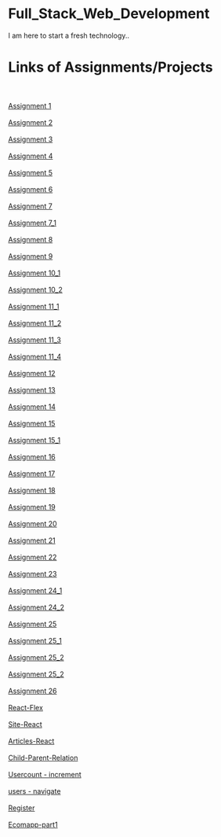 # Full_Stack_Web_Development
I am here to start a fresh technology..
<br>
<h1>Links of Assignments/Projects</h1>
<br>
<br>
<a href="https://phanisirisha-46.github.io/Full_Stack_Web_Development/assignment1/assign1" target="_blank">Assignment 1</a>
<br>
<br>
<a href="https://phanisirisha-46.github.io/Full_Stack_Web_Development/assignment2/assign2" target="_blank">Assignment 2</a>
<br>
<br>
<a href="https://phanisirisha-46.github.io/Full_Stack_Web_Development/assignment3/assign3" target="_blank">Assignment 3</a>
<br>
<br>
<a href="https://phanisirisha-46.github.io/Full_Stack_Web_Development/assignment4/assignment4" target="_blank">Assignment 4</a>
<br>
<br>
<a href="https://phanisirisha-46.github.io/Full_Stack_Web_Development/assignment5/assignment5" target="_blank">Assignment 5</a>
<br>
<br>
<a href="https://phanisirisha-46.github.io/Full_Stack_Web_Development/assignment6/assign6" target="_blank">Assignment 6</a>
<br>
<br>
<a href="https://phanisirisha-46.github.io/Full_Stack_Web_Development/assignment7/assignment7" target="_blank">Assignment 7</a>
<br>
<br>
<a href="https://phanisirisha-46.github.io/Full_Stack_Web_Development/assignment7_1/assignment7_1" target="_blank">Assignment 7_1</a>
<br>
<br>
<a href="https://phanisirisha-46.github.io/Full_Stack_Web_Development/assignment8/assignment8" target="_blank">Assignment 8</a>
<br>
<br>
<a href="https://phanisirisha-46.github.io/Full_Stack_Web_Development/assignment9/assignment9" target="_blank">Assignment 9</a>
<br>
<br>
<a href="https://phanisirisha-46.github.io/Full_Stack_Web_Development/assignment10/assignment10_1" target="_blank">Assignment 10_1</a>
<br>
<br>
<a href="https://phanisirisha-46.github.io/Full_Stack_Web_Development/assignment10/assignment10_2" target="_blank">Assignment 10_2</a>
<br>
<br>
<a href="https://phanisirisha-46.github.io/Full_Stack_Web_Development/assignment11/assignment11_1" target="_blank">Assignment 11_1</a>
<br>
<br>
<a href="https://phanisirisha-46.github.io/Full_Stack_Web_Development/assignment11/assignment11_2" target="_blank">Assignment 11_2</a>
<br>
<br>
<a href="https://phanisirisha-46.github.io/Full_Stack_Web_Development/assignment11/assignment11_3" target="_blank">Assignment 11_3</a>
<br>
<br>
<a href="https://phanisirisha-46.github.io/Full_Stack_Web_Development/assignment11/assignment11_4" target="_blank">Assignment 11_4</a>
<br>
<br>
<a href="https://phanisirisha-46.github.io/Full_Stack_Web_Development/assignment12/assignment12" target="_blank">Assignment 12</a>
<br>
<br>
<a href="https://phanisirisha-46.github.io/Full_Stack_Web_Development/assignment13/assignment13" target="_blank">Assignment 13</a>
<br>
<br>
<a href="https://phanisirisha-46.github.io/Full_Stack_Web_Development/assignment14/assignment14" target="_blank">Assignment 14</a>
<br>
<br>
<a href="https://phanisirisha-46.github.io/Full_Stack_Web_Development/assignment15/assignment15" target="_blank">Assignment 15</a>
<br>
<br>
<a href="https://phanisirisha-46.github.io/Full_Stack_Web_Development/assignment15_1/assignment15_1" target="_blank">Assignment 15_1</a>
<br>
<br>
<a href="https://phanisirisha-46.github.io/Full_Stack_Web_Development/assignment16/assignment16" target="_blank">Assignment 16</a>
<br>
<br>
<a href="https://phanisirisha-46.github.io/Full_Stack_Web_Development/assignment17/assignment17" target="_blank">Assignment 17</a>
<br>
<br>
<a href="https://phanisirisha-46.github.io/Full_Stack_Web_Development/assignment18/assignment18" target="_blank">Assignment 18</a>
<br>
<br>
<a href="https://phanisirisha-46.github.io/Full_Stack_Web_Development/assignment19/assignment19" target="_blank">Assignment 19</a>
<br>
<br>
<a href="https://phanisirisha-46.github.io/Full_Stack_Web_Development/assignment20/assignment20" target="_blank">Assignment 20</a>
<br>
<br>
<a href="https://phanisirisha-46.github.io/Full_Stack_Web_Development/assignment21/assignment21" target="_blank">Assignment 21</a>
<br>
<br>
<a href="https://phanisirisha-46.github.io/Full_Stack_Web_Development/assignment22/assignment22" target="_blank">Assignment 22</a>
<br>
<br>
<a href="https://phanisirisha-46.github.io/Full_Stack_Web_Development/assignment23/assignment23" target="_blank">Assignment 23</a>
<br>
<br>
<a href="https://phanisirisha-46.github.io/Full_Stack_Web_Development/assignment24/assignment24_1" target="_blank">Assignment 24_1</a>
<br>
<br>
<a href="https://phanisirisha-46.github.io/Full_Stack_Web_Development/assignment24/assignment24_2" target="_blank">Assignment 24_2</a>
<br>
<br>
<a href="https://phanisirisha-46.github.io/Full_Stack_Web_Development/assignment25/assignment25" target="_blank">Assignment 25</a>
<br>
<br>
<a href="https://phanisirisha-46.github.io/Full_Stack_Web_Development/assignment25_1/assignment25_1" target="_blank">Assignment 25_1</a>
<br>
<br>
<a href="https://phanisirisha-46.github.io/Full_Stack_Web_Development/assignment25_2/assignment25_2" target="_blank">Assignment 25_2</a>
<br>
<br>
<a href="https://phanisirisha-46.github.io/Full_Stack_Web_Development/assignment25_2/assignment25_2" target="_blank">Assignment 25_2</a>
<br>
<br>
<a href="https://phanisirisha-46.github.io/Full_Stack_Web_Development/assignment25_2/assignment25_2" target="_blank">Assignment 26</a>
<br>
<br>
<a href="https://react-one1.netlify.app" target="_blank">React-Flex</a>
<br>
<br>
<a href="https://amazon-sites.netlify.app" target="_blank">Site-React</a>
<br>
<br>
<a href="https://articles-app1.netlify.app" target="_blank">Articles-React</a>
<br>
<br>
<a href="https://child-parent.netlify.app" target="_blank">Child-Parent-Relation</a>
<br>
<br>
<a href="https://usercount1.netlify.app" target="_blank">Usercount - increment</a>
<br>
<br>
<a href="https://users14.netlify.app" target="_blank">users - navigate</a>
<br>
<br>
<a href="https://register141.netlify.app/" target="_blank">Register</a>
<br>
<br>
<a href="https://ecom-app-part1.netlify.app" target="_blank">Ecomapp-part1</a>



